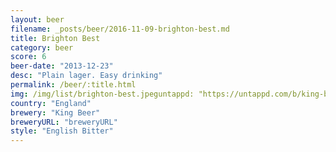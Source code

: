 ```yaml
---
layout: beer
filename: _posts/beer/2016-11-09-brighton-best.md
title: Brighton Best
category: beer
score: 6
beer-date: "2013-12-23"
desc: "Plain lager. Easy drinking"
permalink: /beer/:title.html
img: /img/list/brighton-best.jpeguntappd: "https://untappd.com/b/king-beer-brighton-best/44566"
country: "England"
brewery: "King Beer"
breweryURL: "breweryURL"
style: "English Bitter"
---
```

